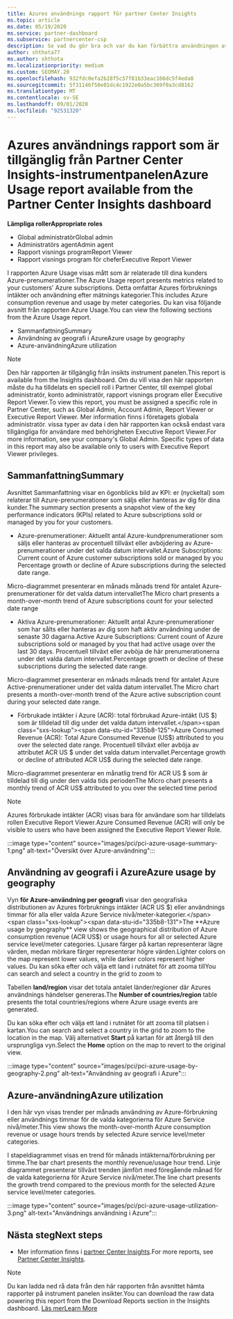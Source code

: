 ```yaml
---
title: Azures användnings rapport för partner Center Insights
ms.topic: article
ms.date: 05/19/2020
ms.service: partner-dashboard
ms.subservice: partnercenter-csp
description: Se vad du gör bra och var du kan förbättra användningen av Azure-prenumerationer som du säljer eller hanterar för dina kunder.
author: shthota77
ms.author: shthota
ms.localizationpriority: medium
ms.custom: SEOMAY.20
ms.openlocfilehash: 932fdc0efa2b28f5c57f81b33eac166dc5f4eda8
ms.sourcegitcommit: 5f31146f50e01dc4c1922e0a5bc369f0a3cd8162
ms.translationtype: MT
ms.contentlocale: sv-SE
ms.lasthandoff: 09/01/2020
ms.locfileid: "92531320"
---
```

# <a name="azure-usage-report-available-from-the-partner-center-insights-dashboard"></a><span data-ttu-id="335b8-103">Azures användnings rapport som är tillgänglig från Partner Center Insights-instrumentpanelen</span><span class="sxs-lookup"><span data-stu-id="335b8-103">Azure Usage report available from the Partner Center Insights dashboard</span></span>

<span data-ttu-id="335b8-104">**Lämpliga roller**</span><span class="sxs-lookup"><span data-stu-id="335b8-104">**Appropriate roles**</span></span>
- <span data-ttu-id="335b8-105">Global administratör</span><span class="sxs-lookup"><span data-stu-id="335b8-105">Global admin</span></span>
- <span data-ttu-id="335b8-106">Administratörs agent</span><span class="sxs-lookup"><span data-stu-id="335b8-106">Admin agent</span></span>
- <span data-ttu-id="335b8-107">Rapport visnings program</span><span class="sxs-lookup"><span data-stu-id="335b8-107">Report Viewer</span></span>
- <span data-ttu-id="335b8-108">Rapport visnings program för chefer</span><span class="sxs-lookup"><span data-stu-id="335b8-108">Executive Report Viewer</span></span>

<span data-ttu-id="335b8-109">I rapporten Azure Usage visas mått som är relaterade till dina kunders Azure-prenumerationer.</span><span class="sxs-lookup"><span data-stu-id="335b8-109">The Azure Usage report presents metrics related to your customers’ Azure subscriptions.</span></span> <span data-ttu-id="335b8-110">Detta omfattar Azures förbruknings intäkter och användning efter mätnings kategorier.</span><span class="sxs-lookup"><span data-stu-id="335b8-110">This includes Azure consumption revenue and usage by meter categories.</span></span> <span data-ttu-id="335b8-111">Du kan visa följande avsnitt från rapporten Azure Usage.</span><span class="sxs-lookup"><span data-stu-id="335b8-111">You can view the following sections from the Azure Usage report.</span></span>

- <span data-ttu-id="335b8-112">Sammanfattning</span><span class="sxs-lookup"><span data-stu-id="335b8-112">Summary</span></span>
- <span data-ttu-id="335b8-113">Användning av geografi i Azure</span><span class="sxs-lookup"><span data-stu-id="335b8-113">Azure usage by geography</span></span>
- <span data-ttu-id="335b8-114">Azure-användning</span><span class="sxs-lookup"><span data-stu-id="335b8-114">Azure utilization</span></span>

 > [!NOTE]
 > <span data-ttu-id="335b8-115">Den här rapporten är tillgänglig från insikts instrument panelen.</span><span class="sxs-lookup"><span data-stu-id="335b8-115">This report is available from the Insights dashboard.</span></span> <span data-ttu-id="335b8-116">Om du vill visa den här rapporten måste du ha tilldelats en speciell roll i Partner Center, till exempel global administratör, konto administratör, rapport visnings program eller Executive Report Viewer.</span><span class="sxs-lookup"><span data-stu-id="335b8-116">To view this report, you must be assigned a specific role in Partner Center, such as Global Admin, Account Admin, Report Viewer or Executive Report Viewer.</span></span> <span data-ttu-id="335b8-117">Mer information finns i företagets globala administratör. vissa typer av data i den här rapporten kan också endast vara tillgängliga för användare med behörigheten Executive Report Viewer.</span><span class="sxs-lookup"><span data-stu-id="335b8-117">For more information, see your company's Global Admin. Specific types of data in this report may also be available only to users with Executive Report Viewer privileges.</span></span>

## <a name="summary"></a><span data-ttu-id="335b8-118">Sammanfattning</span><span class="sxs-lookup"><span data-stu-id="335b8-118">Summary</span></span>

<span data-ttu-id="335b8-119">Avsnittet Sammanfattning visar en ögonblicks bild av KPI: er (nyckeltal) som relaterar till Azure-prenumerationer som säljs eller hanteras av dig för dina kunder.</span><span class="sxs-lookup"><span data-stu-id="335b8-119">The summary section presents a snapshot view of the key performance indicators (KPIs) related to Azure subscriptions sold or managed by you for your customers.</span></span>  

- <span data-ttu-id="335b8-120">Azure-prenumerationer: Aktuellt antal Azure-kundprenumerationer som säljs eller hanteras av procentuell tillväxt eller avböjdering av Azure-prenumerationer under det valda datum intervallet.</span><span class="sxs-lookup"><span data-stu-id="335b8-120">Azure Subscriptions: Current count of Azure customer subscriptions sold or managed by you Percentage growth or decline of Azure subscriptions during the selected date range.</span></span>

<span data-ttu-id="335b8-121">Micro-diagrammet presenterar en månads månads trend för antalet Azure-prenumerationer för det valda datum intervallet</span><span class="sxs-lookup"><span data-stu-id="335b8-121">The Micro chart presents a month-over-month trend of Azure subscriptions count for your selected date range</span></span>
- <span data-ttu-id="335b8-122">Aktiva Azure-prenumerationer: Aktuellt antal Azure-prenumerationer som har sålts eller hanteras av dig som haft aktiv användning under de senaste 30 dagarna.</span><span class="sxs-lookup"><span data-stu-id="335b8-122">Active Azure Subscriptions: Current count of Azure subscriptions sold or managed by you that had active usage over the last 30 days.</span></span>
<span data-ttu-id="335b8-123">Procentuell tillväxt eller avböja de här prenumerationerna under det valda datum intervallet.</span><span class="sxs-lookup"><span data-stu-id="335b8-123">Percentage growth or decline of these subscriptions during the selected date range.</span></span>

<span data-ttu-id="335b8-124">Micro-diagrammet presenterar en månads månads trend för antalet Azure Active-prenumerationer under det valda datum intervallet.</span><span class="sxs-lookup"><span data-stu-id="335b8-124">The Micro chart presents a month-over-month trend of the Azure active subscription count during your selected date range.</span></span>

- <span data-ttu-id="335b8-125">Förbrukade intäkter i Azure (ACR): total förbrukad Azure-intäkt (US $) som är tilldelad till dig under det valda datum intervallet.</span><span class="sxs-lookup"><span data-stu-id="335b8-125">Azure Consumed Revenue (ACR): Total Azure Consumed Revenue (US$) attributed to you over the selected date range.</span></span>
<span data-ttu-id="335b8-126">Procentuell tillväxt eller avböja av attributet ACR US $ under det valda datum intervallet.</span><span class="sxs-lookup"><span data-stu-id="335b8-126">Percentage growth or decline of attributed ACR US$ during the selected date range.</span></span> 

<span data-ttu-id="335b8-127">Micro-diagrammet presenterar en månatlig trend för ACR US $ som är tilldelad till dig under den valda tids perioden</span><span class="sxs-lookup"><span data-stu-id="335b8-127">The Micro chart presents a monthly trend of ACR US$ attributed to you over the selected time period</span></span>


> [!NOTE]
 > <span data-ttu-id="335b8-128">Azures förbrukade intäkter (ACR) visas bara för användare som har tilldelats rollen Executive Report Viewer.</span><span class="sxs-lookup"><span data-stu-id="335b8-128">Azure Consumed Revenue (ACR) will only be visible to users who have been assigned the Executive Report Viewer Role.</span></span>

:::image type="content" source="images/pci/pci-azure-usage-summary-1.png" alt-text="Översikt över Azure-användning":::

## <a name="azure-usage-by-geography"></a><span data-ttu-id="335b8-130">Användning av geografi i Azure</span><span class="sxs-lookup"><span data-stu-id="335b8-130">Azure usage by geography</span></span>

<span data-ttu-id="335b8-131">Vyn **för Azure-användning per geografi** visar den geografiska distributionen av Azures förbruknings intäkter (ACR US $) eller användnings timmar för alla eller valda Azure Service nivå/meter-kategorier.</span><span class="sxs-lookup"><span data-stu-id="335b8-131">The **Azure usage by geography** view shows the geographical distribution of Azure consumption revenue (ACR US$) or usage hours for all or selected Azure service level/meter categories.</span></span> <span data-ttu-id="335b8-132">Ljusare färger på kartan representerar lägre värden, medan mörkare färger representerar högre värden.</span><span class="sxs-lookup"><span data-stu-id="335b8-132">Lighter colors on the map represent lower values, while darker colors represent higher values.</span></span> <span data-ttu-id="335b8-133">Du kan söka efter och välja ett land i rutnätet för att zooma till</span><span class="sxs-lookup"><span data-stu-id="335b8-133">You can search and select a country in the grid to zoom to</span></span> 

<span data-ttu-id="335b8-134">Tabellen **land/region** visar det totala antalet länder/regioner där Azures användnings händelser genereras.</span><span class="sxs-lookup"><span data-stu-id="335b8-134">The **Number of countries/region** table presents the total countries/regions where Azure usage events are generated.</span></span>

<span data-ttu-id="335b8-135">Du kan söka efter och välja ett land i rutnätet för att zooma till platsen i kartan.</span><span class="sxs-lookup"><span data-stu-id="335b8-135">You can search and select a country in the grid to zoom to the location in the map.</span></span> <span data-ttu-id="335b8-136">Välj alternativet **Start** på kartan för att återgå till den ursprungliga vyn.</span><span class="sxs-lookup"><span data-stu-id="335b8-136">Select the **Home** option on the map to revert to the original view.</span></span>

:::image type="content" source="images/pci/pci-azure-usage-by-geography-2.png" alt-text="Användning av geografi i Azure":::

## <a name="azure-utilization"></a><span data-ttu-id="335b8-138">Azure-användning</span><span class="sxs-lookup"><span data-stu-id="335b8-138">Azure utilization</span></span>

<span data-ttu-id="335b8-139">I den här vyn visas trender per månads användning av Azure-förbrukning eller användnings timmar för de valda kategorierna för Azure Service nivå/meter.</span><span class="sxs-lookup"><span data-stu-id="335b8-139">This view shows the month-over-month Azure consumption revenue or usage hours trends by selected Azure service level/meter categories.</span></span> 

<span data-ttu-id="335b8-140">I stapeldiagrammet visas en trend för månads intäkterna/förbrukning per timme.</span><span class="sxs-lookup"><span data-stu-id="335b8-140">The bar chart presents the monthly revenue/usage hour trend.</span></span> <span data-ttu-id="335b8-141">Linje diagrammet presenterar tillväxt trenden jämfört med föregående månad för de valda kategorierna för Azure Service nivå/meter.</span><span class="sxs-lookup"><span data-stu-id="335b8-141">The line chart presents the growth trend compared to the previous month for the selected Azure service level/meter categories.</span></span>

:::image type="content" source="images/pci/pci-azure-usage-utilization-3.png" alt-text="Användnings användning i Azure":::

## <a name="next-steps"></a><span data-ttu-id="335b8-143">Nästa steg</span><span class="sxs-lookup"><span data-stu-id="335b8-143">Next steps</span></span>

- <span data-ttu-id="335b8-144">Mer information finns i [partner Center Insights](partner-center-insights.md).</span><span class="sxs-lookup"><span data-stu-id="335b8-144">For more reports, see [Partner Center Insights](partner-center-insights.md).</span></span>

>[!NOTE] 
> <span data-ttu-id="335b8-145">Du kan ladda ned rå data från den här rapporten från avsnittet hämta rapporter på instrument panelen insikter.</span><span class="sxs-lookup"><span data-stu-id="335b8-145">You can download the raw data powering this report from the Download Reports section in the Insights dashboard.</span></span> [<span data-ttu-id="335b8-146">Läs mer</span><span class="sxs-lookup"><span data-stu-id="335b8-146">Learn More</span></span>](pci-download-reports.md) 
